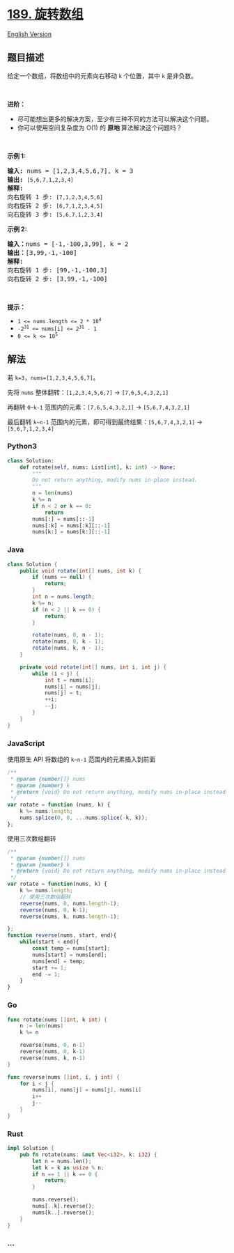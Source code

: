 # [189. 旋转数组](https://leetcode-cn.com/problems/rotate-array)

[English Version](/solution/0100-0199/0189.Rotate%20Array/README_EN.md)

## 题目描述

<!-- 这里写题目描述 -->

<p>给定一个数组，将数组中的元素向右移动 <code>k</code><em> </em>个位置，其中 <code>k</code><em> </em>是非负数。</p>

<p> </p>

<p><strong>进阶：</strong></p>

<ul>
	<li>尽可能想出更多的解决方案，至少有三种不同的方法可以解决这个问题。</li>
	<li>你可以使用空间复杂度为 O(1) 的 <strong>原地 </strong>算法解决这个问题吗？</li>
</ul>

<p> </p>

<p><strong>示例 1:</strong></p>

<pre>
<strong>输入:</strong> nums = [1,2,3,4,5,6,7], k = 3
<strong>输出:</strong> <code>[5,6,7,1,2,3,4]</code>
<strong>解释:</strong>
向右旋转 1 步: <code>[7,1,2,3,4,5,6]</code>
向右旋转 2 步: <code>[6,7,1,2,3,4,5]
</code>向右旋转 3 步: <code>[5,6,7,1,2,3,4]</code>
</pre>

<p><strong>示例 2:</strong></p>

<pre>
<strong>输入：</strong>nums = [-1,-100,3,99], k = 2
<strong>输出：</strong>[3,99,-1,-100]
<strong>解释:</strong>
向右旋转 1 步: [99,-1,-100,3]
向右旋转 2 步: [3,99,-1,-100]</pre>

<p> </p>

<p><strong>提示：</strong></p>

<ul>
	<li><code>1 <= nums.length <= 2 * 10<sup>4</sup></code></li>
	<li><code>-2<sup>31</sup> <= nums[i] <= 2<sup>31</sup> - 1</code></li>
	<li><code>0 <= k <= 10<sup>5</sup></code></li>
</ul>

<ul>
</ul>

## 解法

<!-- 这里可写通用的实现逻辑 -->

若 `k=3`，`nums=[1,2,3,4,5,6,7]`。

先将 `nums` 整体翻转：`[1,2,3,4,5,6,7]` -> `[7,6,5,4,3,2,1]`

再翻转 `0~k-1` 范围内的元素：`[7,6,5,4,3,2,1]` -> `[5,6,7,4,3,2,1]`

最后翻转 `k~n-1` 范围内的元素，即可得到最终结果：`[5,6,7,4,3,2,1]` -> `[5,6,7,1,2,3,4]`

<!-- tabs:start -->

### **Python3**

<!-- 这里可写当前语言的特殊实现逻辑 -->

```python
class Solution:
    def rotate(self, nums: List[int], k: int) -> None:
        """
        Do not return anything, modify nums in-place instead.
        """
        n = len(nums)
        k %= n
        if n < 2 or k == 0:
            return
        nums[:] = nums[::-1]
        nums[:k] = nums[:k][::-1]
        nums[k:] = nums[k:][::-1]
```

### **Java**

<!-- 这里可写当前语言的特殊实现逻辑 -->

```java
class Solution {
    public void rotate(int[] nums, int k) {
        if (nums == null) {
            return;
        }
        int n = nums.length;
        k %= n;
        if (n < 2 || k == 0) {
            return;
        }

        rotate(nums, 0, n - 1);
        rotate(nums, 0, k - 1);
        rotate(nums, k, n - 1);
    }

    private void rotate(int[] nums, int i, int j) {
        while (i < j) {
            int t = nums[i];
            nums[i] = nums[j];
            nums[j] = t;
            ++i;
            --j;
        }
    }
}
```

### **JavaScript**

<!-- 这里可写当前语言的特殊实现逻辑 -->

使用原生 API 将数组的 `k~n-1` 范围内的元素插入到前面

```js
/**
 * @param {number[]} nums
 * @param {number} k
 * @return {void} Do not return anything, modify nums in-place instead.
 */
var rotate = function (nums, k) {
    k %= nums.length;
    nums.splice(0, 0, ...nums.splice(-k, k));
};
```

使用三次数组翻转

```js
/**
 * @param {number[]} nums
 * @param {number} k
 * @return {void} Do not return anything, modify nums in-place instead.
 */
var rotate = function(nums, k) {
    k %= nums.length;
    // 使用三次数组翻转
    reverse(nums, 0, nums.length-1);
    reverse(nums, 0, k-1);
    reverse(nums, k, nums.length-1);

};
function reverse(nums, start, end){
    while(start < end){
        const temp = nums[start];
        nums[start] = nums[end];
        nums[end] = temp;
        start += 1;
        end -= 1;
    }
}
```

### **Go**

```go
func rotate(nums []int, k int) {
	n := len(nums)
	k %= n

	reverse(nums, 0, n-1)
	reverse(nums, 0, k-1)
	reverse(nums, k, n-1)
}

func reverse(nums []int, i, j int) {
	for i < j {
		nums[i], nums[j] = nums[j], nums[i]
		i++
		j--
	}
}
```

### **Rust**

```rust
impl Solution {
    pub fn rotate(nums: &mut Vec<i32>, k: i32) {
        let n = nums.len();
        let k = k as usize % n;
        if n == 1 || k == 0 {
            return;
        }

        nums.reverse();
        nums[..k].reverse();
        nums[k..].reverse();
    }
}
```

### **...**

```

```

<!-- tabs:end -->
